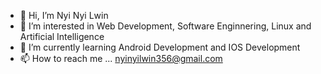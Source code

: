 - 👋 Hi, I’m Nyi Nyi Lwin
- 👀 I’m interested in Web Development, Software Enginnering, Linux and Artificial Intelligence 
- 🌱 I’m currently learning Android Development and IOS Development
- 📫 How to reach me ... nyinyilwin356@gmail.com

<!---
Luke-356/Luke-356 is a ✨ special ✨ repository because its `README.md` (this file) appears on your GitHub profile.
You can click the Preview link to take a look at your changes.
--->
